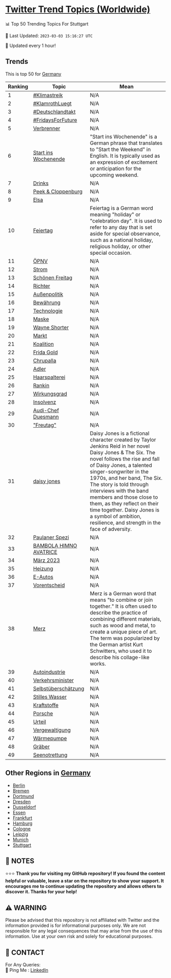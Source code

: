 [Twitter Trend Topics (Worldwide)](https://github.com/ErcinDedeoglu/Twitter-Trend-Topics)
==========


📊 Top 50 Trending Topics For Stuttgart

📆 Last Updated: `2023-03-03 15:16:27 UTC`

🔧 Updated every 1 hour!


## Trends

This is top 50 for [Germany](</Germany>)

| Ranking | Topic | Mean |
| ------- | ------------ | ------------ |
| 1 | [#Klimastreik](http://twitter.com/search?q=%23Klimastreik) | N/A |
| 2 | [#KlamrothLuegt](http://twitter.com/search?q=%23KlamrothLuegt) | N/A |
| 3 | [#Deutschlandtakt](http://twitter.com/search?q=%23Deutschlandtakt) | N/A |
| 4 | [#FridaysForFuture](http://twitter.com/search?q=%23FridaysForFuture) | N/A |
| 5 | [Verbrenner](http://twitter.com/search?q=Verbrenner) | N/A |
| 6 | [Start ins Wochenende](http://twitter.com/search?q=Start+ins+Wochenende) | "Start ins Wochenende" is a German phrase that translates to "Start the Weekend" in English. It is typically used as an expression of excitement or anticipation for the upcoming weekend. |
| 7 | [Drinks](http://twitter.com/search?q=Drinks) | N/A |
| 8 | [Peek & Cloppenburg](http://twitter.com/search?q=Peek+%26+Cloppenburg) | N/A |
| 9 | [Elsa](http://twitter.com/search?q=Elsa) | N/A |
| 10 | [Feiertag](http://twitter.com/search?q=Feiertag) | Feiertag is a German word meaning "holiday" or "celebration day". It is used to refer to any day that is set aside for special observance, such as a national holiday, religious holiday, or other special occasion. |
| 11 | [ÖPNV](http://twitter.com/search?q=%c3%96PNV) | N/A |
| 12 | [Strom](http://twitter.com/search?q=Strom) | N/A |
| 13 | [Schönen Freitag](http://twitter.com/search?q=Sch%c3%b6nen+Freitag) | N/A |
| 14 | [Richter](http://twitter.com/search?q=Richter) | N/A |
| 15 | [Außenpolitik](http://twitter.com/search?q=Au%c3%9fenpolitik) | N/A |
| 16 | [Bewährung](http://twitter.com/search?q=Bew%c3%a4hrung) | N/A |
| 17 | [Technologie](http://twitter.com/search?q=Technologie) | N/A |
| 18 | [Maske](http://twitter.com/search?q=Maske) | N/A |
| 19 | [Wayne Shorter](http://twitter.com/search?q=Wayne+Shorter) | N/A |
| 20 | [Markt](http://twitter.com/search?q=Markt) | N/A |
| 21 | [Koalition](http://twitter.com/search?q=Koalition) | N/A |
| 22 | [Frida Gold](http://twitter.com/search?q=Frida+Gold) | N/A |
| 23 | [Chrupalla](http://twitter.com/search?q=Chrupalla) | N/A |
| 24 | [Adler](http://twitter.com/search?q=Adler) | N/A |
| 25 | [Haarspalterei](http://twitter.com/search?q=Haarspalterei) | N/A |
| 26 | [Rankin](http://twitter.com/search?q=Rankin) | N/A |
| 27 | [Wirkungsgrad](http://twitter.com/search?q=Wirkungsgrad) | N/A |
| 28 | [Insolvenz](http://twitter.com/search?q=Insolvenz) | N/A |
| 29 | [Audi-Chef Duesmann](http://twitter.com/search?q=Audi-Chef+Duesmann) | N/A |
| 30 | ["Freutag"](http://twitter.com/search?q=%22Freutag%22) | N/A |
| 31 | [daisy jones](http://twitter.com/search?q=daisy+jones) | Daisy Jones is a fictional character created by Taylor Jenkins Reid in her novel Daisy Jones & The Six. The novel follows the rise and fall of Daisy Jones, a talented singer-songwriter in the 1970s, and her band, The Six. The story is told through interviews with the band members and those close to them, as they reflect on their time together. Daisy Jones is a symbol of ambition, resilience, and strength in the face of adversity. |
| 32 | [Paulaner Spezi](http://twitter.com/search?q=Paulaner+Spezi) | N/A |
| 33 | [BAMBOLA HIMNO AVATRICE](http://twitter.com/search?q=BAMBOLA+HIMNO+AVATRICE) | N/A |
| 34 | [März 2023](http://twitter.com/search?q=M%c3%a4rz+2023) | N/A |
| 35 | [Heizung](http://twitter.com/search?q=Heizung) | N/A |
| 36 | [E-Autos](http://twitter.com/search?q=E-Autos) | N/A |
| 37 | [Vorentscheid](http://twitter.com/search?q=Vorentscheid) | N/A |
| 38 | [Merz](http://twitter.com/search?q=Merz) | Merz is a German word that means "to combine or join together." It is often used to describe the practice of combining different materials, such as wood and metal, to create a unique piece of art. The term was popularized by the German artist Kurt Schwitters, who used it to describe his collage-like works. |
| 39 | [Autoindustrie](http://twitter.com/search?q=Autoindustrie) | N/A |
| 40 | [Verkehrsminister](http://twitter.com/search?q=Verkehrsminister) | N/A |
| 41 | [Selbstüberschätzung](http://twitter.com/search?q=Selbst%c3%bcbersch%c3%a4tzung) | N/A |
| 42 | [Stilles Wasser](http://twitter.com/search?q=Stilles+Wasser) | N/A |
| 43 | [Kraftstoffe](http://twitter.com/search?q=Kraftstoffe) | N/A |
| 44 | [Porsche](http://twitter.com/search?q=Porsche) | N/A |
| 45 | [Urteil](http://twitter.com/search?q=Urteil) | N/A |
| 46 | [Vergewaltigung](http://twitter.com/search?q=Vergewaltigung) | N/A |
| 47 | [Wärmepumpe](http://twitter.com/search?q=W%c3%a4rmepumpe) | N/A |
| 48 | [Gräber](http://twitter.com/search?q=Gr%c3%a4ber) | N/A |
| 49 | [Seenotrettung](http://twitter.com/search?q=Seenotrettung) | N/A |



## Other Regions in [Germany](</Germany>)

* [Berlin](</Germany/Berlin.md>)
* [Bremen](</Germany/Bremen.md>)
* [Dortmund](</Germany/Dortmund.md>)
* [Dresden](</Germany/Dresden.md>)
* [Dusseldorf](</Germany/Dusseldorf.md>)
* [Essen](</Germany/Essen.md>)
* [Frankfurt](</Germany/Frankfurt.md>)
* [Hamburg](</Germany/Hamburg.md>)
* [Cologne](</Germany/Cologne.md>)
* [Leipzig](</Germany/Leipzig.md>)
* [Munich](</Germany/Munich.md>)
* [Stuttgart](</Germany/Stuttgart.md>)



## 📝 NOTES

⭐⭐⭐ **Thank you for visiting my GitHub repository! If you found the content helpful or valuable, leave a star on the repository to show your support. It encourages me to continue updating the repository and allows others to discover it. Thanks for your help!**


## ⚠️ WARNING

Please be advised that this repository is not affiliated with Twitter and the information provided is for informational purposes only. We are not responsible for any legal consequences that may arise from the use of this information. Use at your own risk and solely for educational purposes.


## 📨 CONTACT

 For Any Queries:  
            🏓 Ping Me : [LinkedIn](https://www.linkedin.com/in/ercindedeoglu/)

